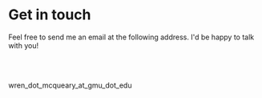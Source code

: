 # Get in touch

Feel free to send me an email at the following address.  I'd be happy to talk with you!

<br/><br/>

wren_dot_mcqueary_at_gmu_dot_edu
